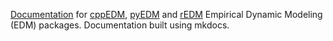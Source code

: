 [Documentation](https://sugiharalab.github.io/EDM_Documentation/ "pyEDM rEDM Docs") for [cppEDM](https://github.com/SugiharaLab/cppEDM), [pyEDM](https://github.com/SugiharaLab/pyEDM) and [rEDM](https://github.com/SugiharaLab/rEDM) Empirical Dynamic Modeling (EDM) packages.  Documentation built using mkdocs.
